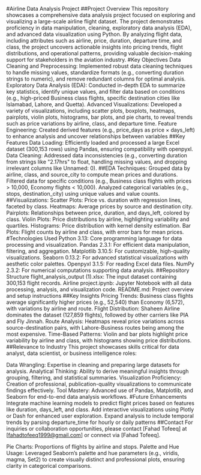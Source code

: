 #Airline Data Analysis Project
##Project Overview
This repository showcases a comprehensive data analysis project focused on exploring and visualizing a large-scale airline flight dataset. The project demonstrates proficiency in data manipulation, cleaning, exploratory data analysis (EDA), and advanced data visualization using Python. By analyzing flight data, including attributes such as airline, price, duration, departure time, and class, the project uncovers actionable insights into pricing trends, flight distributions, and operational patterns, providing valuable decision-making support for stakeholders in the aviation industry.
#Key Objectives
Data Cleaning and Preprocessing: Implemented robust data cleaning techniques to handle missing values, standardize formats (e.g., converting duration strings to numeric), and remove redundant columns for optimal analysis.
Exploratory Data Analysis (EDA): Conducted in-depth EDA to summarize key statistics, identify unique values, and filter data based on conditions (e.g., high-priced Business class flights, specific destination cities like Islamabad, Lahore, and Quetta).
Advanced Visualizations: Developed a variety of visualizations, including scatter plots, boxplots, heatmaps, pairplots, violin plots, histograms, bar plots, and pie charts, to reveal trends such as price variations by airline, class, and departure time.
Feature Engineering: Created derived features (e.g., price_days as price × days_left) to enhance analysis and uncover relationships between variables
##Key Features
Data Loading: Efficiently loaded and processed a large Excel dataset (300,153 rows) using Pandas, ensuring compatibility with openpyxl.
Data Cleaning: Addressed data inconsistencies (e.g., converting duration from strings like "2.17hrs" to float, handling missing values, and dropping irrelevant columns like Unnamed: 0).
##EDA Techniques:
Grouped data by airline, class, and source_city to compute mean prices and durations.
Filtered data for specific conditions (e.g., Business class flights with prices > 10,000, Economy flights < 10,000).
Analyzed categorical variables (e.g., stops, destination_city) using unique values and value counts.
##Visualizations:
Scatter Plots: Price vs. duration with regression lines, faceted by class.
Heatmaps: Average prices by source and destination city.
Pairplots: Relationships between price, duration, and days_left, colored by class.
Violin Plots: Price distributions by airline, highlighting variability and quartiles.
Histograms: Price distribution with kernel density estimation.
Bar Plots: Flight counts by airline and class, with error bars for mean prices.
#Technologies Used
Python 3.13: Core programming language for data processing and visualization.
Pandas 2.3.1: For efficient data manipulation, filtering, and aggregation.
Matplotlib 3.10.5: For customizable, high-quality visualizations.
Seaborn 0.13.2: For advanced statistical visualizations with aesthetic color palettes.
Openpyxl 3.1.5: For reading Excel data files.
NumPy 2.3.2: For numerical computations supporting data analysis.
##Repository Structure
flight_analysis_output (1).xlsx: The input dataset containing 300,153 flight records.
Airline project.ipynb: Jupyter Notebook with all data processing, analysis, and visualization code.
README.md: Project overview and setup instructions
##Key Insights
Pricing Trends: Business class flights average significantly higher prices (e.g., 52,540) than Economy (6,572), with variations by airline and route.
Flight Distribution: Shaheen Airline dominates the dataset (127,859 flights), followed by other carriers like PIA and Fly Jinnah.
Route Analysis: Heatmaps reveal price variations across source-destination pairs, with Lahore-Business routes being among the most expensive.
Time-Based Patterns: Violin and bar plots highlight price variability by airline and class, with histograms showing price distributions.
##Relevance to Industry
This project showcases skills critical for data analyst, data scientist, or business intelligence roles:

Data Wrangling: Expertise in cleaning and preparing large datasets for analysis.
Analytical Thinking: Ability to derive meaningful insights through grouping, filtering, and statistical summaries.
Visualization Proficiency: Creation of professional, publication-quality visualizations to communicate findings effectively.
Tool Mastery: Advanced use of Pandas, Matplotlib, and Seaborn for end-to-end data analysis workflows.
#Future Enhancements
Integrate machine learning models to predict flight prices based on features like duration, days_left, and class.
Add interactive visualizations using Plotly or Dash for enhanced user exploration.
Expand analysis to include temporal trends by parsing departure_time for hourly or daily patterns
##Contact
For inquiries or collaboration opportunities, please contact [Fahad Tofeeq] at [fahadtofeeq1999@gmail.com] or connect via [Fahad Tofeeq].



Pie Charts: Proportions of flights by airline and stops.
Palette and Hue Usage: Leveraged Seaborn’s palette and hue parameters (e.g., viridis, magma, Set2) to create visually distinct and professional plots, ensuring clarity in categorical comparisons.
